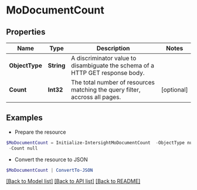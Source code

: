 # MoDocumentCount
## Properties

Name | Type | Description | Notes
------------ | ------------- | ------------- | -------------
**ObjectType** | **String** | A discriminator value to disambiguate the schema of a HTTP GET response body. | 
**Count** | **Int32** | The total number of resources matching the query filter, accross all pages. | [optional] 

## Examples

- Prepare the resource
```powershell
$MoDocumentCount = Initialize-IntersightMoDocumentCount  -ObjectType null `
 -Count null
```

- Convert the resource to JSON
```powershell
$MoDocumentCount | ConvertTo-JSON
```

[[Back to Model list]](../README.md#documentation-for-models) [[Back to API list]](../README.md#documentation-for-api-endpoints) [[Back to README]](../README.md)

